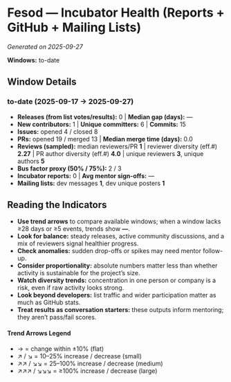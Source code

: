 # Fesod — Incubator Health (Reports + GitHub + Mailing Lists)
_Generated on 2025-09-27_

**Windows:** to-date

## Window Details
### to-date  (2025-09-17 → 2025-09-27)
- **Releases (from list votes/results):** 0  |  **Median gap (days):** —
- **New contributors:** 1  |  **Unique committers:** 6  |  **Commits:** 15
- **Issues:** opened 4 / closed 8
- **PRs:** opened 19 / merged 13  |  **Median merge time (days):** 0.0
- **Reviews (sampled):** median reviewers/PR **1**  |  reviewer diversity (eff.#) **2.27**  |  PR author diversity (eff.#) **4.0**  |  unique reviewers **3**, unique authors **5**
- **Bus factor proxy (50% / 75%):** 2 / 3
- **Incubator reports:** 0  |  **Avg mentor sign-offs:** —
- **Mailing lists:** dev messages **1**, dev unique posters **1**

## Reading the Indicators
- **Use trend arrows** to compare available windows; when a window lacks ≥28 days or ≥5 events, trends show **—**.
- **Look for balance:** steady releases, active community discussions, and a mix of reviewers signal healthier progress.
- **Check anomalies:** sudden drop-offs or spikes may need mentor follow-up.
- **Consider proportionality:** absolute numbers matter less than whether activity is sustainable for the project’s size.
- **Watch diversity trends:** concentration in one person or company is a risk, even if raw activity looks strong.
- **Look beyond developers:** list traffic and wider participation matter as much as GitHub stats.
- **Treat results as conversation starters:** these outputs inform mentoring; they aren’t pass/fail scores.

#### Trend Arrows Legend
- →  = change within ±10% (flat)
- ↗ / ↘ = 10–25% increase / decrease (small)
- ↗↗ / ↘↘ = 25–100% increase / decrease (medium)
- ↗↗↗ / ↘↘↘ = ≥100% increase / decrease (large)
